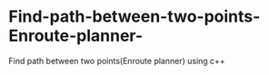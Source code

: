 # Find-path-between-two-points-Enroute-planner-
Find path between two points(Enroute planner) using c++
